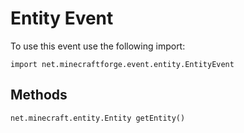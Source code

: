 # Entity Event

To use this event use the following import:
```groovy:no-line-numbers
import net.minecraftforge.event.entity.EntityEvent
```

## Methods
```groovy:no-line-numbers
net.minecraft.entity.Entity getEntity()
```
